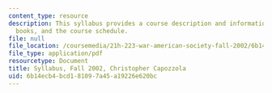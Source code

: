```yaml
---
content_type: resource
description: This syllabus provides a course description and information on requirements,
  books, and the course schedule.
file: null
file_location: /coursemedia/21h-223-war-american-society-fall-2002/6b14ecb4bcd181097a45a19226e620bc_MIT21H_223f02_syllf02.pdf
file_type: application/pdf
resourcetype: Document
title: Syllabus, Fall 2002, Christopher Capozzola
uid: 6b14ecb4-bcd1-8109-7a45-a19226e620bc
---
```

